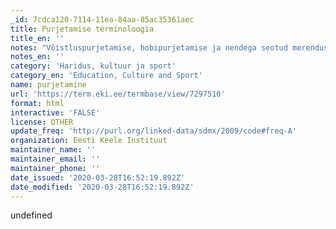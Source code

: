 ```yaml
---
_id: 7cdca120-7114-11ea-84aa-85ac35361aec
title: Purjetamise terminoloogia
title_en: ''
notes: "Võistluspurjetamise, hobipurjetamise ja nendega seotud merendusterminite terminoloogia sõnastus\r\nKokku 5089 terminit\r\nKeeled: en, et"
notes_en: ''
category: 'Haridus, kultuur ja sport'
category_en: 'Education, Culture and Sport'
name: purjetamine
url: 'https://term.eki.ee/termbase/view/7297510'
format: html
interactive: 'FALSE'
license: OTHER
update_freq: 'http://purl.org/linked-data/sdmx/2009/code#freq-A'
organization: Eesti Keele Instituut
maintainer_name: ''
maintainer_email: ''
maintainer_phone: ''
date_issued: '2020-03-28T16:52:19.892Z'
date_modified: '2020-03-28T16:52:19.892Z'
---
```

undefined
